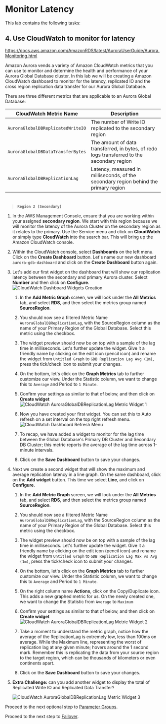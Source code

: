 # Monitor Latency

This lab contains the following tasks:

## 4. Use CloudWatch to monitor for latency

https://docs.aws.amazon.com/AmazonRDS/latest/AuroraUserGuide/Aurora.Monitoring.html

Amazon Aurora vends a variety of Amazon CloudWatch metrics that you can use to monitor and determine the health and performance of your Aurora Global Database cluster. In this lab we will be creating a Amazon CloudWatch dashboard to monitor for the latency, replicated IO and the cross region replication data transfer for our Aurora Global Database.

There are three different metrics that are applicable to an Aurora Global Database:

CloudWatch Metric Name | Description
----- | -----
``AuroraGlobalDBReplicatedWriteIO`` | The number of Write IO replicated to the secondary region
``AuroraGlobalDBDataTransferBytes`` | The amount of data transferred, in bytes, of redo logs transferred to the secondary region
``AuroraGlobalDBReplicationLag`` | Latency, measured in milliseconds, of the secondary region behind the primary region

#

>  **`Region 2 (Secondary)`** 

1. In the AWS Management Console, ensure that you are working within your assigned **secondary region**. We start with this region because we will monitor the latency of the Aurora Cluster on the secondary region as it relates to the primary. Use the Service menu and click on **CloudWatch** or simply type **CloudWatch** into the search bar. This will bring up the Amazon CloudWatch console.

1. Within the CloudWatch console, select **Dashboards** on the left menu. Click on the **Create Dashboard** button. Let's name our new dashboard ```aurora-gdb-dashboard``` and click on the **Create Dashboard** button again.

1. Let's add our first widget on the dashboard that will show our replication latency between the secondary and primary Aurora cluster. Select **Number** and then click on **Configure**.
![CloudWatch Dashboard Widgets Creation](cw-widgets.png)

   1. In the **Add Metric Graph** screen, we will look under the **All Metrics** tab, and select **RDS**, and then select the metrics group named **SourceRegion**. 
   
   1. You should now see a filtered Metric Name ```AuroraGlobalDBReplicationLag```, with the SourceRegion column as the name of your Primary Region of the Global Database. Select this metric using the checkbox.
   
   1. The widget preview should now be on top with a sample of the lag time in milliseconds. Let's further update the widget. Give it a friendly name by clicking on the edit icon (pencil icon) and rename the widget from ``Untitled Graph`` to ``GDB Replication Lag Avg (1m)``, press the tick/check icon to submit your changes.
   
   1. On the bottom, let's click on the **Graph Metrics** tab to further customize our view. Under the Statistic column, we want to change this to ``Average`` and Period to ``1 Minute``.

   1. Confirm your settings as similar to that of below, and then click on **Create widget**
   ![CloudWatch AuroraGlobalDBReplicationLag Metric Widget 1](cw-lag-metric.png)

   1. Now you have created your first widget. You can set this to Auto refresh on a set interval on the top right refresh menu. 
   ![CloudWatch Dashboard Refresh Menu](cw-dash-refresh.png)

   1. To recap, we have added a widget to monitor for the lag time between the Global Database's Primary DB Cluster and Secondary DB Cluster; this metric reports the average of the lag time across 1-minute intervals.
   
   1. Click on the **Save Dashboard** button to save your changes.

1. Next we create a second widget that will show the maximum and average replication latency in a line graph. On the same dashboard, click on the **Add widget** button. This time we select **Line**, and click on **Configure**.

   1. In the **Add Metric Graph** screen, we will look under the **All Metrics** tab, and select **RDS**, and then select the metrics group named **SourceRegion**. 
   
   1. You should now see a filtered Metric Name ```AuroraGlobalDBReplicationLag```, with the SourceRegion column as the name of your Primary Region of the Global Database. Select this metric using the checkbox.
   
   1. The widget preview should now be on top with a sample of the lag time in milliseconds. Let's further update the widget. Give it a friendly name by clicking on the edit icon (pencil icon) and rename the widget from ``Untitled Graph`` to ``GDB Replication Lag Max vs Avg (1m)``, press the tick/check icon to submit your changes.

   1. On the bottom, let's click on the **Graph Metrics** tab to further customize our view. Under the Statistic column, we want to change this to ``Average`` and Period to ``1 Minute``.

   1. On the right column name **Actions**, click on the Copy/Duplicate icon. This adds a new graphed metric for us. On the newly created one, we want to change the Statistic from ``Average`` to ``Maximum``

   1. Confirm your settings as similar to that of below, and then click on **Create widget**
   ![CloudWatch AuroraGlobalDBReplicationLag Metric Widget 2](cw-lag-metric2.png)

   1. Take a moment to understand the metric graph, notice how the average of the ReplicationLag is extremely low, less than 100ms on average. While the Maximum line, representing the worst of replication lag at any given minute; hovers around the 1 second mark. Remember this is replicating the data from your source region to the target region, which can be thousands of kilometers or even continents apart.
   
    1. Click on the **Save Dashboard** button to save your changes.

1. **Extra Challenge:** can you add another widget to display the total of Replicated Write IO and Replicated Data Transfer?

   ![CloudWatch AuroraGlobalDBReplicationLag Metric Widget 3](cw-lag-metric3.png)


Proceed to the next optional step to [Parameter Groups](../pg/index.md).

Proceed to the next step to [Failover](../failover/index.md).